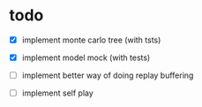 # todo
- [x] implement monte carlo tree (with tsts)
- [x] implement model mock (with tests)

- [ ] implement better way of doing replay buffering
- [ ] implement self play
